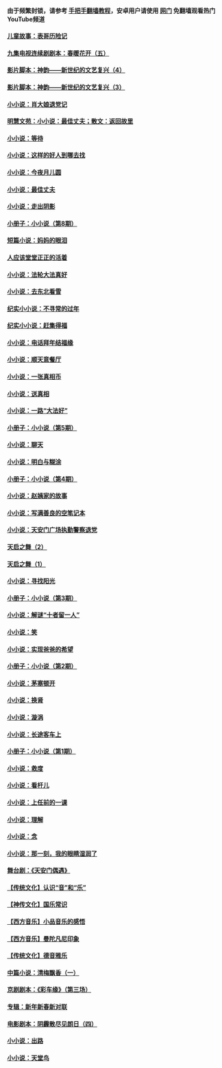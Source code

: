 #### 由于频繁封锁，请参考 [手把手翻墙教程](https://github.com/gfw-breaker/guides/wiki/)，安卓用户请使用 [网门](https://github.com/gfw-breaker/nogfw/blob/master/dl.md?t=05071000) 免翻墙观看热门YouTube频道 

#### [儿童故事：表哥历险记](../pages/328/383535.md?t=05071000) 

#### [九集电视连续剧剧本：春暖花开（五）](../pages/328/275919.md?t=05071000) 

#### [影片脚本：神韵——新世纪的文艺复兴（4）](../pages/328/266089.md?t=05071000) 

#### [影片脚本：神韵——新世纪的文艺复兴（3）](../pages/328/266087.md?t=05071000) 

#### [小小说：肖大娘退党记](../pages/328/239807.md?t=05071000) 

#### [明慧文苑：小小说：最佳丈夫；散文：返回故里](../pages/328/3439.md?t=05071000) 

#### [小小说：等待](../pages/328/223927.md?t=05071000) 

#### [小小说：这样的好人到哪去找](../pages/328/209396.md?t=05071000) 

#### [小小说：今夜月儿圆](../pages/328/193588.md?t=05071000) 

#### [小小说：最佳丈夫](../pages/328/190938.md?t=05071000) 

#### [小小说：走出阴影](../pages/328/190744.md?t=05071000) 

#### [小册子：小小说（第8期）](../pages/328/188202.md?t=05071000) 

#### [短篇小说：妈妈的眼泪](../pages/328/187712.md?t=05071000) 

#### [人应该堂堂正正的活着](../pages/328/182430.md?t=05071000) 

#### [小小说：法轮大法真好](../pages/328/174669.md?t=05071000) 

#### [小小说：去东北看雪](../pages/328/173882.md?t=05071000) 

#### [纪实小小说：不寻常的过年](../pages/328/173187.md?t=05071000) 

#### [纪实小小说：赶集得福](../pages/328/172652.md?t=05071000) 

#### [小小说：电话拜年结福缘](../pages/328/172533.md?t=05071000) 

#### [小小说：顺天意餐厅](../pages/328/170182.md?t=05071000) 

#### [小小说：一张真相币](../pages/328/169410.md?t=05071000) 

#### [小小说：送真相](../pages/328/166713.md?t=05071000) 

#### [小小说：一路“大法好”](../pages/328/162016.md?t=05071000) 

#### [小册子：小小说（第5期）](../pages/328/161131.md?t=05071000) 

#### [小小说：聊天](../pages/328/159640.md?t=05071000) 

#### [小小说：明白与糊涂](../pages/328/158101.md?t=05071000) 

#### [小册子：小小说（第4期）](../pages/328/158006.md?t=05071000) 

#### [小小说：赵姨家的故事](../pages/328/157843.md?t=05071000) 

#### [小小说：写满善良的空笔记本](../pages/328/157382.md?t=05071000) 

#### [小小说：天安门广场执勤警察退党](../pages/328/156982.md?t=05071000) 

#### [天启之舞（2）](../pages/328/153440.md?t=05071000) 

#### [天启之舞（1）](../pages/328/153439.md?t=05071000) 

#### [小小说：寻找阳光](../pages/328/153065.md?t=05071000) 

#### [小册子：小小说（第3期）](../pages/328/151715.md?t=05071000) 

#### [小小说：解谜“十者留一人”](../pages/328/148967.md?t=05071000) 

#### [小小说：笑](../pages/328/148905.md?t=05071000) 

#### [小小说：实现爸爸的希望](../pages/328/148096.md?t=05071000) 

#### [小册子：小小说（第2期）](../pages/328/147214.md?t=05071000) 

#### [小小说：茅塞顿开](../pages/328/147030.md?t=05071000) 

#### [小小说：换肾](../pages/328/146770.md?t=05071000) 

#### [小小说：漩涡](../pages/328/146683.md?t=05071000) 

#### [小小说：长途客车上](../pages/328/145076.md?t=05071000) 

#### [小册子：小小说（第1期）](../pages/328/143963.md?t=05071000) 

#### [小小说：救度](../pages/328/143927.md?t=05071000) 

#### [小小说：看杆儿](../pages/328/142137.md?t=05071000) 

#### [小小说：上任前的一课](../pages/328/140808.md?t=05071000) 

#### [小小说：理解](../pages/328/140476.md?t=05071000) 

#### [小小说：念](../pages/328/139513.md?t=05071000) 

#### [小小说：那一刻，我的眼睛湿润了](../pages/328/138476.md?t=05071000) 

#### [舞台剧：《天安门偶遇》](../pages/328/117155.md?t=05071000) 

#### [【传统文化】认识“音”和“乐”](../pages/328/108667.md?t=05071000) 

#### [【神传文化】国乐常识](../pages/328/104225.md?t=05071000) 

#### [【西方音乐】小品音乐的感悟](../pages/328/102924.md?t=05071000) 

#### [【西方音乐】曼陀凡尼印象](../pages/328/102922.md?t=05071000) 

#### [【传统文化】德音雅乐](../pages/328/102923.md?t=05071000) 

#### [中篇小说：清梅飘香（一）](../pages/328/101058.md?t=05071000) 

#### [京剧剧本：《彩车缘》（第三场）](../pages/328/96434.md?t=05071000) 

#### [专辑：新年新春新对联](../pages/328/94991.md?t=05071000) 

#### [电影剧本：阴霾散尽见朗日（四）](../pages/328/87081.md?t=05071000) 

#### [小小说：出路](../pages/328/84848.md?t=05071000) 

#### [小小说：天堂鸟](../pages/328/83084.md?t=05071000) 

